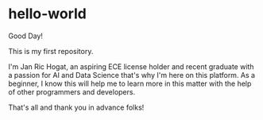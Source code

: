 # hello-world

Good Day!

This is my first repository.

I'm Jan Ric Hogat, an aspiring ECE license holder and recent graduate with a passion for AI and Data Science that's why I'm here on this platform.
As a beginner, I know this will help me to learn more in this matter with the help of other programmers and developers. 

That's all and thank you in advance folks!

